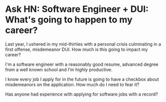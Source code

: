 # Ask HN: Software Engineer + DUI: What's going to happen to my career?

Last year, I ushered in my mid-thirties with a personal crisis culminating in a first offense, misdemeanor DUI. How much is this going to impact my career?<p>I&#x27;m a software engineer with a reasonably good resume, advanced degree from a well known school and I&#x27;m highly productive.<p>I know every job I apply for in the future is going to have a checkbox about misdemeanors on the application. How much do I need to fear it?<p>Has anyone had experience with applying for software jobs with a record?
